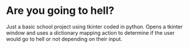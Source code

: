 # Are you going to hell?
Just a basic school project using tkinter coded in python. Opens a tkinter window and uses a dictionary mapping action to determine if the user would go to hell or not depending on their input.
